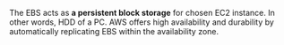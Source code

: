 The EBS acts as **a persistent block storage** for chosen EC2 instance. In other words, HDD of a PC.
AWS offers high availability and durability by automatically replicating EBS within the availability zone.
